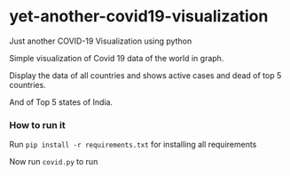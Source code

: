 # yet-another-covid19-visualization
Just another  COVID-19 Visualization using python

Simple visualization of Covid 19 data of the world in graph.

Display the data of all countries and shows active cases and dead of top 5 countries.

And of Top 5 states of India.

### How to run it

Run `pip install -r requirements.txt` for installing all requirements

Now run `covid.py` to run
